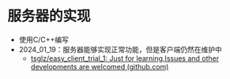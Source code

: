 # 服务器的实现

+ 使用C/C++编写
+ 2024_01_19：服务器能够实现正常功能，但是客户端仍然在维护中
  + [tsglz/easy_client_trial_1: Just for learning,Issues and other developments are welcomed (github.com)](https://github.com/tsglz/easy_client_trial_1)